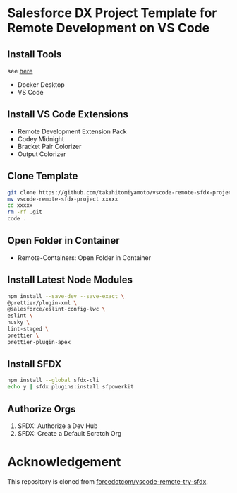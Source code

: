 # Salesforce DX Project Template for Remote Development on VS Code

## Install Tools

see [here](https://forcedotcom.github.io/salesforcedx-vscode/articles/user-guide/remote-development#install)

- Docker Desktop
- VS Code

## Install VS Code Extensions

- Remote Development Extension Pack
- Codey Midnight
- Bracket Pair Colorizer
- Output Colorizer

## Clone Template

```sh
git clone https://github.com/takahitomiyamoto/vscode-remote-sfdx-project.git
mv vscode-remote-sfdx-project xxxxx
cd xxxxx
rm -rf .git
code .
```

## Open Folder in Container

- Remote-Containers: Open Folder in Container

## Install Latest Node Modules

```sh
npm install --save-dev --save-exact \
@prettier/plugin-xml \
@salesforce/eslint-config-lwc \
eslint \
husky \
lint-staged \
prettier \
prettier-plugin-apex
```

## Install SFDX

```sh
npm install --global sfdx-cli
echo y | sfdx plugins:install sfpowerkit
```

## Authorize Orgs

1. SFDX: Authorize a Dev Hub
1. SFDX: Create a Default Scratch Org

# Acknowledgement

This repository is cloned from [forcedotcom/vscode-remote-try-sfdx](https://github.com/forcedotcom/vscode-remote-try-sfdx).
